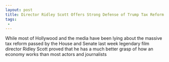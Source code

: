```yaml
---
layout: post
title: Director Ridley Scott Offers Strong Defense of Trump Tax Reform
tags:
 -
---
```

While most of Hollywood and the media have been lying about the massive tax reform passed by the House and Senate last week legendary film director Ridley Scott proved that he has a much better grasp of how an economy works than most actors and journalists

